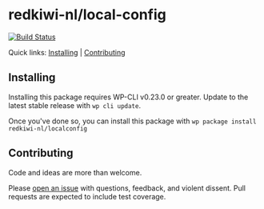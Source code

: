 redkiwi-nl/local-config
======================



[![Build Status](https://travis-ci.org/Redkiwi-NL/local-config.svg?branch=master)](https://travis-ci.org/redkiwi-nl/localconfig)

Quick links: [Installing](#installing) | [Contributing](#contributing)

## Installing

Installing this package requires WP-CLI v0.23.0 or greater. Update to the latest stable release with `wp cli update`.

Once you've done so, you can install this package with `wp package install redkiwi-nl/localconfig`

## Contributing

Code and ideas are more than welcome.

Please [open an issue](https://github.com/redkiwi-nl/localconfig/issues) with questions, feedback, and violent dissent. Pull requests are expected to include test coverage.

